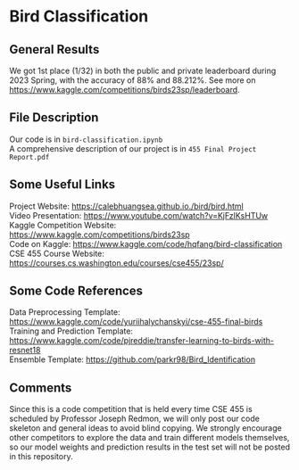 # Bird Classification

## General Results
We got 1st place (1/32) in both the public and private leaderboard during 2023 Spring, with the accuracy of 88% and 88.212%. See more on https://www.kaggle.com/competitions/birds23sp/leaderboard.

## File Description
Our code is in `bird-classification.ipynb` <br>
A comprehensive description of our project is in `455 Final Project Report.pdf`

## Some Useful Links
Project Website: https://calebhuangsea.github.io./bird/bird.html <br>
Video Presentation: https://www.youtube.com/watch?v=KjFzlKsHTUw <br>
Kaggle Competition Website: https://www.kaggle.com/competitions/birds23sp <br>
Code on Kaggle: https://www.kaggle.com/code/hqfang/bird-classification <br>
CSE 455 Course Website: https://courses.cs.washington.edu/courses/cse455/23sp/

## Some Code References
Data Preprocessing Template: https://www.kaggle.com/code/yuriihalychanskyi/cse-455-final-birds <br>
Training and Prediction Template: https://www.kaggle.com/code/pjreddie/transfer-learning-to-birds-with-resnet18 <br>
Ensemble Template: https://github.com/parkr98/Bird_Identification

## Comments
Since this is a code competition that is held every time CSE 455 is scheduled by Professor Joseph Redmon, we will only post our code skeleton and general ideas to avoid blind copying. We strongly encourage other competitors to explore the data and train different models themselves, so our model weights and prediction results in the test set will not be posted in this repository.
